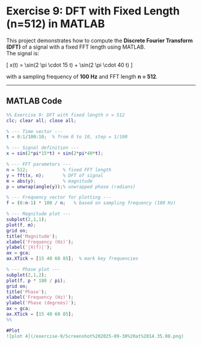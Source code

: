 # Exercise 9: DFT with Fixed Length (n=512) in MATLAB

This project demonstrates how to compute the **Discrete Fourier Transform (DFT)** of a signal with a fixed FFT length using MATLAB.  
The signal is:

\[
x(t) = \sin(2 \pi \cdot 15 t) + \sin(2 \pi \cdot 40 t)
\]

with a sampling frequency of **100 Hz** and FFT length **n = 512**.

---

## MATLAB Code

```matlab
%% Exercise 9: DFT with fixed length n = 512
clc; clear all; close all;

% --- Time vector ---
t = 0:1/100:10;  % from 0 to 10, step = 1/100

% --- Signal definition ---
x = sin(2*pi*15*t) + sin(2*pi*40*t);

% --- FFT parameters ---
n = 512;             % fixed FFT length
y = fft(x, n);       % DFT of signal
m = abs(y);          % magnitude
p = unwrap(angle(y));% unwrapped phase (radians)

% --- Frequency vector for plotting ---
f = (0:n-1) * 100 / n;   % based on sampling frequency (100 Hz)

% --- Magnitude plot ---
subplot(2,1,1);
plot(f, m);
grid on;
title('Magnitude');
xlabel('Frequency (Hz)');
ylabel('|X(f)|');
ax = gca;
ax.XTick = [15 40 60 85];  % mark key frequencies

% --- Phase plot ---
subplot(2,1,2);
plot(f, p * 180 / pi);
grid on;
title('Phase');
xlabel('Frequency (Hz)');
ylabel('Phase (degrees)');
ax = gca;
ax.XTick = [15 40 60 85];
%%

#Plot
![plot 4](/exercise-9/Screenshot%202025-09-30%20at%2014.35.08.png) 